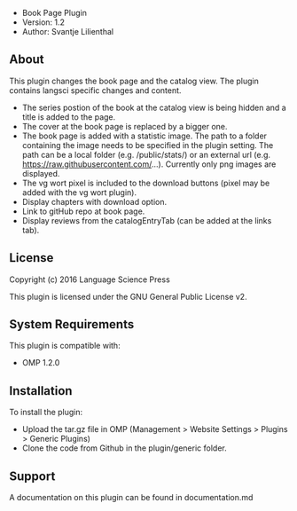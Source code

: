 - Book Page Plugin
- Version: 1.2
- Author: Svantje Lilienthal

About
-----
This plugin changes the book page and the catalog view. The plugin contains langsci specific changes and content. 

 * The series postion of the book at the catalog view is being hidden and a title is added to the page.
 * The cover at the book page is replaced by a bigger one. 
 * The book page is added with a statistic image. The path to a folder containing the image needs to be specified in the plugin setting. The path can be a local folder (e.g. /public/stats/) or an external url (e.g. https://raw.githubusercontent.com/...). Currently only png images are displayed.
 * The vg wort pixel is included to the download buttons (pixel may be added with the vg wort plugin). 
 * Display chapters with download option.
 * Link to gitHub repo at book page.
 * Display reviews from the catalogEntryTab (can be added at the links tab).
  
License
-------
Copyright (c) 2016 Language Science Press

This plugin is licensed under the GNU General Public License v2. 

System Requirements
-------------------
This plugin is compatible with:
 - OMP 1.2.0

Installation
------------
To install the plugin:
 - Upload the tar.gz file in OMP (Management > Website Settings > Plugins > Generic Plugins)
 - Clone the code from Github in the plugin/generic folder.

Support
---------------
A documentation on this plugin can be found in documentation.md
